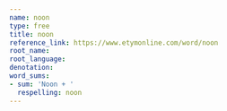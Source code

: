 ```yaml
---
name: noon
type: free
title: noon
reference_link: https://www.etymonline.com/word/noon
root_name: 
root_language: 
denotation: 
word_sums:
- sum: 'Noon + '
  respelling: noon
---
```

